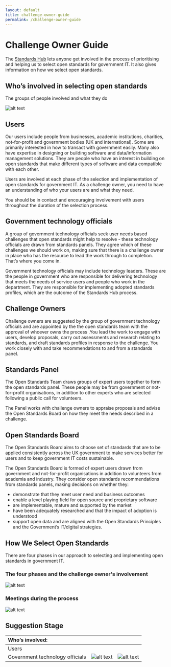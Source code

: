 ```yaml
---
layout: default
title: challenge-owner-guide
permalink: /challenge-owner-guide
---
```


# Challenge Owner Guide

The [Standards Hub](https://github.com/alphagov/-and-data-standards) lets anyone get involved in the process of prioritising and helping us to select open standards for government IT. It also gives information on how we select open standards.

## Who’s involved in selecting open standards

The groups of people involved and what they do

![alt text](https://github.com/alphagov/tech-and-data-standards/blob/master/docs/images/whos%20involved%20in%20process.png)

## Users

Our users include people from businesses, academic institutions, charities, not-for-profit  and government bodies (UK and international). Some are primarily interested in how to transact with government easily. Many also have expertise in designing or building software and data/information management solutions. They are people who have an interest in building on open standards that make different types of software and data compatible with each other.

Users are involved at each phase of the selection and implementation of open standards for government IT. As a challenge owner, you need to have an understanding of who your users are and what they need.

You should be in contact and encouraging involvement with users throughout the duration of the selection process.

## Government technology officials

A group of government technology officials seek user needs based challenges that open standards might help to resolve - these technology officials are drawn from standards panels. They agree which of these challenges we should work on, making sure that there is a challenge owner in place who has the resource to lead the work through to completion. That’s where you come in.

Government technology officials may include technology leaders. These are the people in government who are responsible for delivering technology that meets the needs of service users and people who work in the department. They are responsible for implementing adopted standards profiles, which are the outcome of the Standards Hub process.

## Challenge Owners

Challenge owners are suggested by the group of government technology officials and are appointed by the the open standards team with the approval of whoever owns the process .You lead the work to engage with users, develop proposals, carry out assessments and research relating to standards, and draft standards profiles in response to the challenge. You work closely with and take recommendations to and from a standards panel. 

## Standards Panel

The Open Standards Team draws groups of expert users together to form the open standards panel. These people may be from government or not-for-profit organisations, in addition to other experts who are selected following a public call for volunteers. 

The Panel works with challenge owners to appraise proposals and advise the Open Standards Board on how they meet the needs described in a challenge.

## Open Standards Board

The Open Standards Board aims to choose set of standards that are to be applied consistently across the UK government to make services better for users and to keep government IT costs sustainable.

The Open Standards Board is formed of expert users drawn from government and not-for-profit organisations in addition to volunteers from academia and industry. They consider open standards recommendations from standards panels, making decisions on whether they:

* demonstrate that they meet user need and business outcomes
* enable a level playing field for open source and proprietary software
* are implementable, mature and supported by the market
* have been adequately researched and that the impact of adoption is understood
* support open data and are aligned with the Open Standards Principles and the Government’s IT/digital strategies.

## How We Select Open Standards

There are four phases in our approach to selecting and implementing open standards in government IT.

### The four phases and the challenge owner's involvement

![alt text](https://github.com/alphagov/tech-and-data-standards/blob/master/docs/images/four%20stages.png)

### Meetings during the process

![alt text](https://github.com/alphagov/tech-and-data-standards/blob/master/docs/images/meeting.png)

## Suggestion Stage


Who’s involved: |  |  |  
:--- | --- | --- |
Users|  |  |
Government technology officials| ![alt text](https://github.com/alphagov/tech-and-data-standards/blob/master/docs/images/user-icon.png) | ![alt text](https://github.com/alphagov/tech-and-data-standards/blob/master/docs/images/gov-tech-official-icon.png) 










